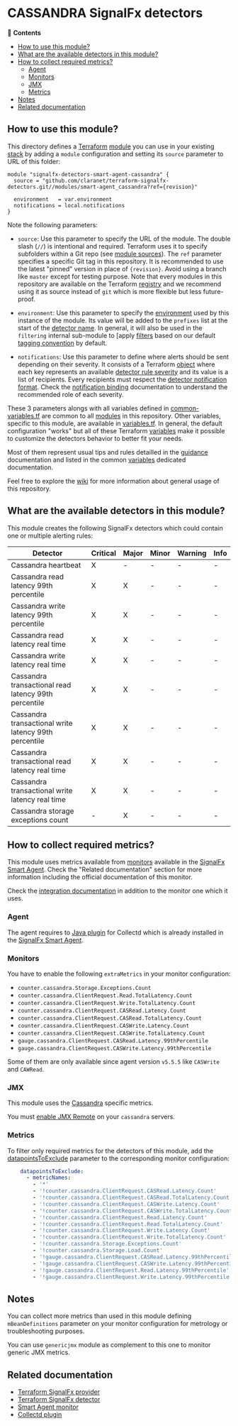 # CASSANDRA SignalFx detectors

<!-- START doctoc generated TOC please keep comment here to allow auto update -->
<!-- DON'T EDIT THIS SECTION, INSTEAD RE-RUN doctoc TO UPDATE -->
:link: **Contents**

- [How to use this module?](#how-to-use-this-module)
- [What are the available detectors in this module?](#what-are-the-available-detectors-in-this-module)
- [How to collect required metrics?](#how-to-collect-required-metrics)
  - [Agent](#agent)
  - [Monitors](#monitors)
  - [JMX](#jmx)
  - [Metrics](#metrics)
- [Notes](#notes)
- [Related documentation](#related-documentation)

<!-- END doctoc generated TOC please keep comment here to allow auto update -->

## How to use this module?

This directory defines a [Terraform](https://www.terraform.io/) 
[module](https://www.terraform.io/docs/modules/usage.html) you can use in your
existing [stack](https://github.com/claranet/terraform-signalfx-detectors/wiki/Getting-started#stack) by adding a 
`module` configuration and setting its `source` parameter to URL of this folder:

```hcl
module "signalfx-detectors-smart-agent-cassandra" {
  source = "github.com/claranet/terraform-signalfx-detectors.git//modules/smart-agent_cassandra?ref={revision}"

  environment   = var.environment
  notifications = local.notifications
}
```

Note the following parameters:

* `source`: Use this parameter to specify the URL of the module. The double slash (`//`) is intentional  and required. 
  Terraform uses it to specify subfolders within a Git repo (see [module
  sources](https://www.terraform.io/docs/modules/sources.html)). The `ref` parameter specifies a specific Git tag in
  this repository. It is recommended to use the latest "pinned" version in place of `{revision}`. Avoid using a branch 
  like `master` except for testing purpose. Note that every modules in this repository are available on the Terraform 
  [registry](https://registry.terraform.io/modules/claranet/detectors/signalfx) and we recommend using it as source 
  instead of `git` which is more flexible but less future-proof.

* `environment`: Use this parameter to specify the 
  [environment](https://github.com/claranet/terraform-signalfx-detectors/wiki/Getting-started#environment) used by this 
  instance of the module.
  Its value will be added to the `prefixes` list at the start of the [detector 
  name](https://github.com/claranet/terraform-signalfx-detectors/wiki/Templating#example).
  In general, it will also be used in the `filtering` internal sub-module to [apply
  [filters](https://github.com/claranet/terraform-signalfx-detectors/wiki/Guidance#filtering) based on our default 
  [tagging convention](https://github.com/claranet/terraform-signalfx-detectors/wiki/Tagging-convention) by default.

* `notifications`: Use this parameter to define where alerts should be sent depending on their severity. It consists 
  of a Terraform [object](https://www.terraform.io/docs/configuration/types.html#object-) where each key represents an 
  available [detector rule severity](https://docs.signalfx.com/en/latest/detect-alert/set-up-detectors.html#severity) 
  and its value is a list of recipients. Every recipients must respect the [detector notification 
  format](https://registry.terraform.io/providers/splunk-terraform/signalfx/latest/docs/resources/detector#notification-format).
  Check the [notification binding](https://github.com/claranet/terraform-signalfx-detectors/wiki/Notifications-binding) 
  documentation to understand the recommended role of each severity.

These 3 parameters alongs with all variables defined in [common-variables.tf](common-variables.tf) are common to all 
[modules](../) in this repository. Other variables, specific to this module, are available in 
[variables.tf](variables.tf).
In general, the default configuration "works" but all of these Terraform 
[variables](https://www.terraform.io/docs/configuration/variables.html) make it possible to 
customize the detectors behavior to better fit your needs.

Most of them represent usual tips and rules detailled in the 
[guidance](https://github.com/claranet/terraform-signalfx-detectors/wiki/Guidance) documentation and listed in the 
common [variables](https://github.com/claranet/terraform-signalfx-detectors/wiki/Variables) dedicated documentation.

Feel free to explore the [wiki](https://github.com/claranet/terraform-signalfx-detectors/wiki) for more information about 
general usage of this repository.

## What are the available detectors in this module?

This module creates the following SignalFx detectors which could contain one or multiple alerting rules:

|Detector|Critical|Major|Minor|Warning|Info|
|---|---|---|---|---|---|
|Cassandra heartbeat|X|-|-|-|-|
|Cassandra read latency 99th percentile|X|X|-|-|-|
|Cassandra write latency 99th percentile|X|X|-|-|-|
|Cassandra read latency real time|X|X|-|-|-|
|Cassandra write latency real time|X|X|-|-|-|
|Cassandra transactional read latency 99th percentile|X|X|-|-|-|
|Cassandra transactional write latency 99th percentile|X|X|-|-|-|
|Cassandra transactional read latency real time|X|X|-|-|-|
|Cassandra transactional write latency real time|X|X|-|-|-|
|Cassandra storage exceptions count|-|X|-|-|-|

## How to collect required metrics?

This module uses metrics available from 
[monitors](https://docs.signalfx.com/en/latest/integrations/agent/monitors/_monitor-config.html)
available in the [SignalFx Smart 
Agent](https://github.com/signalfx/signalfx-agent). Check the "Related documentation" section for more 
information including the official documentation of this monitor.


Check the [integration 
documentation](https://docs.signalfx.com/en/latest/integrations/integrations-reference/integrations.cassandra.html) 
in addition to the monitor one which it uses.

### Agent

The agent requires to [Java 
plugin](https://docs.signalfx.com/en/latest/integrations/integrations-reference/integrations.java.html) 
for Collectd which is already installed in the [SignalFx Smart 
Agent](https://github.com/signalfx/signalfx-agent/).

### Monitors

You have to enable the following `extraMetrics` in your monitor configuration:

* `counter.cassandra.Storage.Exceptions.Count`
* `counter.cassandra.ClientRequest.Read.TotalLatency.Count`
* `counter.cassandra.ClientRequest.Write.TotalLatency.Count`
* `counter.cassandra.ClientRequest.CASRead.Latency.Count`
* `counter.cassandra.ClientRequest.CASRead.TotalLatency.Count`
* `counter.cassandra.ClientRequest.CASWrite.Latency.Count`
* `counter.cassandra.ClientRequest.CASWrite.TotalLatency.Count`
* `gauge.cassandra.ClientRequest.CASRead.Latency.99thPercentile`
* `gauge.cassandra.ClientRequest.CASWrite.Latency.99thPercentile`

Some of them are only available since agent version `v5.5.5` like `CASWrite` and `CAWRead`.

### JMX

This module uses the [Cassandra](https://cassandra.apache.org/doc/latest/operating/metrics.html) 
specific metrics.

You must [enable JMX 
Remote](https://docs.datastax.com/en/cassandra-oss/2.1/cassandra/security/secureJmxAuthentication.html) 
on your `cassandra` servers.


### Metrics


To filter only required metrics for the detectors of this module, add the 
[datapointsToExclude](https://docs.signalfx.com/en/latest/integrations/agent/filtering.html) parameter to 
the corresponding monitor configuration:

```yaml
    datapointsToExclude:
      - metricNames:
        - '*'
        - '!counter.cassandra.ClientRequest.CASRead.Latency.Count'
        - '!counter.cassandra.ClientRequest.CASRead.TotalLatency.Count'
        - '!counter.cassandra.ClientRequest.CASWrite.Latency.Count'
        - '!counter.cassandra.ClientRequest.CASWrite.TotalLatency.Count'
        - '!counter.cassandra.ClientRequest.Read.Latency.Count'
        - '!counter.cassandra.ClientRequest.Read.TotalLatency.Count'
        - '!counter.cassandra.ClientRequest.Write.Latency.Count'
        - '!counter.cassandra.ClientRequest.Write.TotalLatency.Count'
        - '!counter.cassandra.Storage.Exceptions.Count'
        - '!counter.cassandra.Storage.Load.Count'
        - '!gauge.cassandra.ClientRequest.CASRead.Latency.99thPercentile'
        - '!gauge.cassandra.ClientRequest.CASWrite.Latency.99thPercentile'
        - '!gauge.cassandra.ClientRequest.Read.Latency.99thPercentile'
        - '!gauge.cassandra.ClientRequest.Write.Latency.99thPercentile'

```

## Notes

You can collect more metrics than used in this module defining `mBeanDefinitions` parameter on your monitor 
configuration for metrology or troubleshooting purposes.

You can use `genericjmx` module as complement to this one to monitor generic JMX metrics.


## Related documentation

* [Terraform SignalFx provider](https://registry.terraform.io/providers/splunk-terraform/signalfx/latest/docs)
* [Terraform SignalFx detector](https://registry.terraform.io/providers/splunk-terraform/signalfx/latest/docs/resources/detector)
* [Smart Agent monitor](https://docs.signalfx.com/en/latest/integrations/agent/monitors/collectd-cassandra.html)
* [Collectd plugin](https://collectd.org/wiki/index.php/Plugin:GenericJMX)
